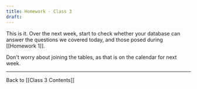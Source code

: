 ```yaml
---
title: Homework - Class 3
draft:
---
```


This is it.  Over the next week, start to check whether your database can answer the questions we covered today, and those posed during [[Homework 1]].  

Don't worry about joining the tables, as that is on the calendar for next week.

---
Back to [[Class 3 Contents]]
